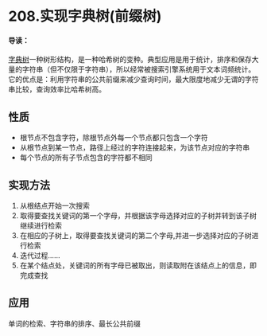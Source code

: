 # 208.实现字典树(前缀树)

#### 导读：
[字典树](http://baike.baidu.com/item/%E5%AD%97%E5%85%B8%E6%A0%91)一种树形结构，是一种哈希树的变种。典型应用是用于统计，排序和保存大量的字符串（但不仅限于字符串），所以经常被搜索引擎系统用于文本词频统计。它的优点是：利用字符串的公共前缀来减少查询时间，最大限度地减少无谓的字符串比较，查询效率比哈希树高。

## 性质
* 根节点不包含字符，除根节点外每一个节点都只包含一个字符
* 从根节点到某一节点，路径上经过的字符连接起来，为该节点对应的字符串
* 每个节点的所有子节点包含的字符都不相同

## 实现方法
1. 从根结点开始一次搜索
2. 取得要查找关键词的第一个字母，并根据该字母选择对应的子树并转到该子树继续进行检索
3. 在相应的子树上，取得要查找关键词的第二个字母,并进一步选择对应的子树进行检索
4. 迭代过程……
5. 在某个结点处，关键词的所有字母已被取出，则读取附在该结点上的信息，即完成查找

## 应用
单词的检索、字符串的排序、最长公共前缀